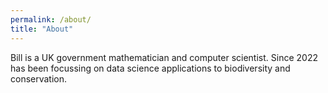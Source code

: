 ```yaml
---
permalink: /about/
title: "About"
---
```


Bill is a UK government mathematician and computer scientist. Since 2022 has been 
    focussing on data science applications to biodiversity and conservation.
